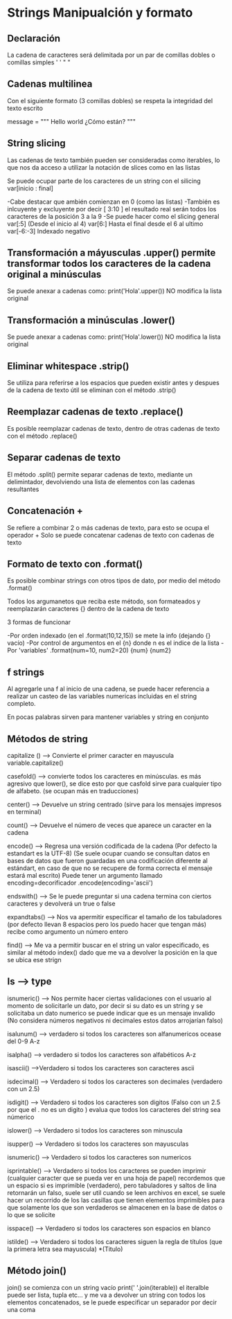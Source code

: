 # Strings Manipualción y formato 

## Declaración 

La cadena de caracteres será delimitada por un par de comillas dobles o comillas simples '  ' "  "

## Cadenas multilinea 
 
Con el siguiente formato (3 comillas dobles) se respeta la integridad del texto escrito 

message = """ Hello world 
¿Cómo están? """

## String slicing

Las cadenas de texto también pueden ser consideradas como iterables, lo que nos da acceso a utilizar la notación de slices como en las listas 

Se puede ocupar parte de los caracteres de un string con el silicing 
var[inicio : final] 

-Cabe destacar que ambién comienzan en 0 (como las listas)
-También es inlcuyente y excluyente por decir [ 3:10 ] el resultado real serán todos los caracteres de la posición 3 a la 9
-Se puede hacer como el slicing general 
    var[:5] (Desde el inicio al 4)
    var[6:] Hasta el final desde el 6 al ultimo 
    var[-6:-3] Indexado negativo 
    
## Transformación a máyusculas .upper() permite transformar todos los caracteres de la cadena original a minúsculas

Se puede anexar a cadenas como: print('Hola'.upper())
NO modifica la lista original 
## Transformación a minúsculas .lower()

Se puede anexar a cadenas como: print('Hola'.lower())
NO modifica la lista original 

## Eliminar whitespace .strip()
Se utiliza para referirse a los espacios que pueden existir antes y despues de la cadena de texto útil 
se eliminan con el método .strip()

## Reemplazar cadenas de texto .replace()
Es posible reemplazar cadenas de texto, dentro de otras cadenas de texto con el método .replace()

## Separar cadenas de texto
El método .split() permite separar cadenas de texto, mediante un delimintador, devolviendo una lista de elementos con las cadenas resultantes

## Concatenación  + 

Se refiere a combinar 2 o más cadenas de texto, para esto se ocupa el operador + 
Solo se puede concatenar cadenas de texto con cadenas de texto

## Formato de texto con .format()

Es posible combinar strings con otros tipos de dato, por medio del método .format()

Todos los argumanetos que reciba este método, son formateados y reemplazarán caracteres {} dentro de la cadena de texto

3 formas de funcionar 

-Por orden indexado (en el .format(10,12,15)) se mete la info (dejando {} vacío)
-Por control de argumentos en el {n} donde n es el indice de la lista
-Por 'variables' .format(num=10, num2=20) {num} {num2}

## f strings
Al agregarle una f al inicio de una cadena, se puede hacer referencia a realizar un casteo de las variables numericas incluidas en el string completo. 

En pocas palabras sirven para mantener variables y string en conjunto 

## Métodos de string 

capitalize () --> Convierte el primer caracter en mayuscula  variable.capitalize() 

casefold() --> convierte todos los caracteres en minúsculas. es más agresivo que lower(), se dice esto por que casfold sirve para cualquier tipo de alfabeto. (se ocupan más en traducciones)

center() --> Devuelve un string centrado (sirve para los mensajes impresos en terminal)

count() --> Devuelve el número de veces que aparece un caracter en la cadena 

encode() --> Regresa una versión codificada de la cadena (Por defecto la estandart es la UTF-8) (Se suele ocupar cuando se consultan datos en bases de datos que fueron guardadas en una codificación diferente al estándart, en caso de que no se recupere de forma correcta el mensaje estará mal escrito) Puede tener un argumento llamado encoding=decorificador 
.encode(encoding='ascii')

endswith() --> Se le puede preguntar si una cadena termina con ciertos caracteres y devolverá un true o false

expandtabs() --> Nos va apermitir especificar el tamaño de los tabuladores (por defecto llevan 8 espacios pero los puedo hacer que tengan más) recibe como argumento un número entero 

find() -->  Me va a permitir buscar en el string un valor especificado, es similar al método index() dado que me va a devolver la posición en la que se ubica ese strign

## Is --> type

isnumeric() --> Nos permite hacer ciertas validaciones con el usuario al momento de solicitarle un dato, por decir si su dato es un string y se solicitaba un dato numerico se puede indicar que es un mensaje invalido  (No considera números negativos ni decimales estos datos arrojarían falso)

isalunum() --> verdadero si todos los caracteres son alfanumericos ocease del 0-9 A-z 

isalpha() --> verdadero si todos los caracteres son alfabéticos  A-z

isascii() -->Verdadero si todos los caracteres son caracteres ascii

isdecimal() --> Verdadero si todos los caracteres son decimales (verdadero con un 2.5) 

isdigit() --> Verdadero si todos los caracteres son digitos (Falso con un 2.5 por que el . no es un digito ) evalua que todos los caracteres del string sea númerico

islower() --> Verdadero si todos los caracteres son minuscula

isupper() --> Verdadero si todos los caracteres son mayusculas

isnumeric() --> Verdadero si todos los caracteres son numericos

isprintable() --> Verdadero si todos los caracteres se pueden imprimir (cualquier caracter que se pueda ver en una hoja de papel) recordemos que un espacio si es imprimible (verdadero), pero tabuladores y saltos de lina retornarán un falso, suele ser util cuando se leen archivos en excel, se suele hacer un recorrido de los las casillas que tienen elementos imprimibles para que solamente los que son verdaderos se almacenen en la base de datos o lo que se solicite 

isspace() --> Verdadero si todos los caracteres son espacios en blanco 

istilde() --> Verdadero si todos los caracteres siguen la regla de títulos (que la primera letra sea mayuscula) *(Titulo)

## Método join()

join() se comienza con un string vacío print(' '.join(iterable)) el iteralble puede ser lista, tupla etc... y me va a devolver un string con todos los elementos concatenados, se le puede especificar un separador por decir una coma

